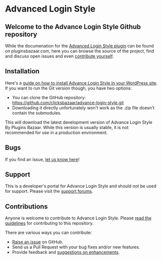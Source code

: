 Advanced Login Style
======================


Welcome to the Advance Login Style Github repository
----------------------------------------------

While the documenation for the [Advanced Login Style plugin](https://pluginsbazaar.com/plugins/advanced-login-style/) can be found on pluginsbazaar.com, here
you can browse the source of the project, find and discuss open issues and even
[contribute yourself](https://github.com/clicksbazaar/advance-login-style/blob/master/CONTRIBUTING.md).

Installation
------------

Here's a [guide on how to install Advance Login Style in your WordPress site](https://pluginsbazaar.com/plugins/advanced-login-style/installation/).
If you want to run the Git version though, you have two options:

* You can clone the GitHub repository: https://github.com/clicksbazaar/advance-login-style.git
* Downloading it directly unfortunately won't work as the .zip file doesn't contain the submodules.

This will download the latest development version of Advance Login Style By Plugins Bazaar. While this version is usually stable,
it is not recommended for use in a production environment.

Bugs
----
If you find an issue, [let us know here](https://github.com/clicksbazaar/advance-login-style/issues/new)!

Support
-------
This is a developer's portal for Advance Login Style and should not be used for support. Please visit the
[support forums](https://wordpress.org/support/plugin/advance-login-style).

Contributions
-------------
Anyone is welcome to contribute to Advance Login Style. Please
[read the guidelines](https://github.com/clicksbazaar/advance-login-style/blob/master/CONTRIBUTING.md) for contributing to this
repository.

There are various ways you can contribute:

* [Raise an issue](https://github.com/clicksbazaar/advance-login-style/issues) on GitHub.
* Send us a Pull Request with your bug fixes and/or new features.
* Provide feedback and [suggestions on enhancements](https://github.com/clicksbazaar/advance-login-style/issues?direction=desc&labels=Enhancement&page=1&sort=created&state=open).